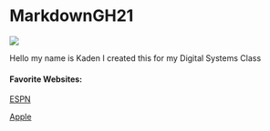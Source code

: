 # MarkdownGH21

![](https://user-images.githubusercontent.com/54389183/101970972-6014ce00-3bf3-11eb-9288-28c232273a68.jpeg)

Hello my name is Kaden I created this for my Digital Systems Class



#### Favorite Websites:

[ESPN](https://www.espn.com)

[Apple](https://www.apple.com)
